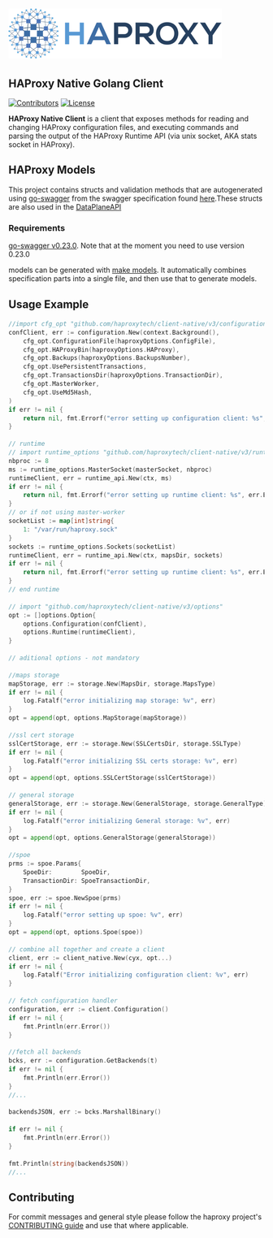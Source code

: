 # ![HAProxy](assets/images/haproxy-weblogo-210x49.png "HAProxy")

## HAProxy Native Golang Client

[![Contributors](https://img.shields.io/github/contributors/haproxytech/client-native?color=purple)](https://github.com/haproxy/haproxy/blob/master/CONTRIBUTING)
[![License](https://img.shields.io/badge/License-Apache%202.0-blue.svg)](LICENSE)

**HAProxy Native Client** is a client that exposes methods for reading and changing HAProxy configuration files, and executing commands and parsing the output of the HAProxy Runtime API (via unix socket, AKA stats socket in HAProxy).

## HAProxy Models

This project contains structs and validation methods that are autogenerated using [go-swagger](https://github.com/go-swagger/go-swagger) from the swagger specification found [here](https://github.com/haproxytech/client-native/blob/master/specification/build/haproxy_spec.yaml).These structs are also used in the [DataPlaneAPI](http://github.com/haproxytech/dataplaneapi)

### Requirements

[go-swagger v0.23.0](https://github.com/go-swagger/go-swagger/releases/tag/v0.23.0). Note that at the moment you need to use version 0.23.0

models can be generated with [make models](Makefile). It automatically combines specification parts into a single file, and then use that to generate models.

## Usage Example

```go
//import cfg_opt "github.com/haproxytech/client-native/v3/configuration/options"
confClient, err := configuration.New(context.Background(),
    cfg_opt.ConfigurationFile(haproxyOptions.ConfigFile),
    cfg_opt.HAProxyBin(haproxyOptions.HAProxy),
    cfg_opt.Backups(haproxyOptions.BackupsNumber),
    cfg_opt.UsePersistentTransactions,
    cfg_opt.TransactionsDir(haproxyOptions.TransactionDir),
    cfg_opt.MasterWorker,
    cfg_opt.UseMd5Hash,
)
if err != nil {
    return nil, fmt.Errorf("error setting up configuration client: %s", err.Error())
}

// runtime
// import runtime_options "github.com/haproxytech/client-native/v3/runtime/options"
nbproc := 8
ms := runtime_options.MasterSocket(masterSocket, nbproc)
runtimeClient, err = runtime_api.New(ctx, ms)
if err != nil {
    return nil, fmt.Errorf("error setting up runtime client: %s", err.Error())
}
// or if not using master-worker
socketList := map[int]string{
    1: "/var/run/haproxy.sock"
}
sockets := runtime_options.Sockets(socketList)
runtimeClient, err = runtime_api.New(ctx, mapsDir, sockets)
if err != nil {
    return nil, fmt.Errorf("error setting up runtime client: %s", err.Error())
}
// end runtime

// import "github.com/haproxytech/client-native/v3/options"
opt := []options.Option{
    options.Configuration(confClient),
    options.Runtime(runtimeClient),
}

// aditional options - not mandatory

//maps storage
mapStorage, err := storage.New(MapsDir, storage.MapsType)
if err != nil {
    log.Fatalf("error initializing map storage: %v", err)
}
opt = append(opt, options.MapStorage(mapStorage))

//ssl cert storage
sslCertStorage, err := storage.New(SSLCertsDir, storage.SSLType)
if err != nil {
    log.Fatalf("error initializing SSL certs storage: %v", err)
}
opt = append(opt, options.SSLCertStorage(sslCertStorage))

// general storage
generalStorage, err := storage.New(GeneralStorage, storage.GeneralType)
if err != nil {
    log.Fatalf("error initializing General storage: %v", err)
}
opt = append(opt, options.GeneralStorage(generalStorage))

//spoe
prms := spoe.Params{
    SpoeDir:        SpoeDir,
    TransactionDir: SpoeTransactionDir,
}
spoe, err := spoe.NewSpoe(prms)
if err != nil {
    log.Fatalf("error setting up spoe: %v", err)
}
opt = append(opt, options.Spoe(spoe))

// combine all together and create a client
client, err := client_native.New(cyx, opt...)
if err != nil {
    log.Fatalf("Error initializing configuration client: %v", err)
}

// fetch configuration handler
configuration, err := client.Configuration()
if err != nil {
    fmt.Println(err.Error())
}

//fetch all backends
bcks, err := configuration.GetBackends(t)
if err != nil {
    fmt.Println(err.Error())
}
//...

backendsJSON, err := bcks.MarshallBinary()

if err != nil {
    fmt.Println(err.Error())
}

fmt.Println(string(backendsJSON))
//...

```

## Contributing

For commit messages and general style please follow the haproxy project's [CONTRIBUTING guide](https://github.com/haproxy/haproxy/blob/master/CONTRIBUTING) and use that where applicable.

